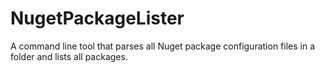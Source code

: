 # NugetPackageLister
A command line tool that parses all Nuget package configuration files in a folder and lists all packages.
